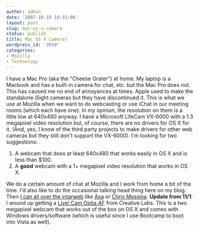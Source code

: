 ```yaml
---
author: admin
date: '2007-10-19 14:31:06'
layout: post
slug: mac-os-x-camera
status: publish
title: Mac OS X Camera?
wordpress_id: '2019'
categories:
- Mozilla
- Technology
---
```


I have a Mac Pro (aka the "Cheese Grater") at home. My laptop is a
Macbook and has a built-in camera for chat, etc. but the Mac Pro does
not. This has caused me no end of annoyances at times. Apple used to
make the standalone iSight cameras but they have discontinued it. This
is what we use at Mozilla when we want to do webcasting or use iChat in
our meeting rooms (which each have one). In my opinion, the resolution
on them is a little low at 640x480 anyway. I have a Microsoft LifeCam
VX-6000 with a 1.3 megapixel video resolution but, of course, there are
no drivers for OS X for it. (And, yes, I know of the third party
projects to make drivers for other web cameras but they still don't
support the VX-6000). I'm looking for two suggestions:

1.  A webcam that does at least 640x480 that works easily in OS X and is
    less than $100.
2.  A **good** webcam with a 1+ megapixel video resolution that works in
    OS X.

We do a certain amount of chat at Mozilla and I work from home a bit of
the time. I'd also like to do the occasional talking head thing here on
my blog. Then [I can all over the
intarweb](http://www.arcanology.com/2007/10/18/web-20-live-cam-whoring-and-you/)
like [Asa](http://weblogs.mozillazine.org/asa/) or [Chris
Messina](http://factoryjoe.com/blog/2007/05/10/thoughts-on-mozilla/).
**Update from 11/1**: I wound up getting a [Live! Cam Optia
AF](http://www.creative.com/products/product.asp?category=218&subcategory=219&product=16425&bypass=1)
from Creative Labs. This is a two megapixel webcam that works out of the
box on OS X and comes with Windows drivers/software (which is useful
since I use Bootcamp to boot into Vista as well).
